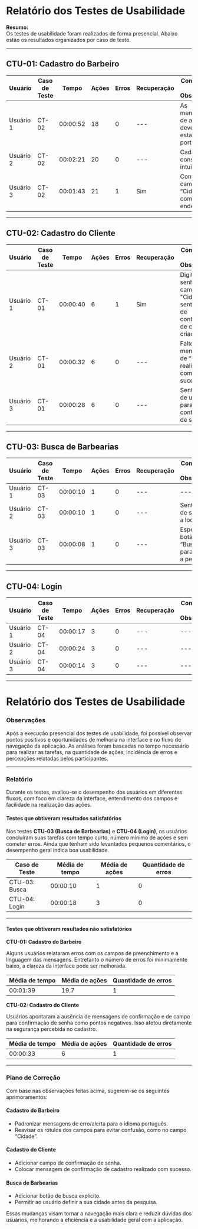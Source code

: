 #  Relatório dos Testes de Usabilidade

**Resumo:**  
Os testes de usabilidade foram realizados de forma presencial. Abaixo estão os resultados organizados por caso de teste.

---

## CTU-01: Cadastro do Barbeiro

| **Usuário** | **Caso de Teste** | **Tempo** | **Ações** | **Erros** | **Recuperação** | **Comentários e Observações** |
|-------------|-------------------|-----------|-----------|-----------|------------------|-------------------------------|
| Usuário 1   | CT-02             | 00:00:52  | 18        | 0         | ---              | As mensagens de alerta deveriam estar em português. |
| Usuário 2   | CT-02             | 00:02:21  | 20        | 0         | ---              | Cadastro considerado intuitivo. |
| Usuário 3   | CT-02             | 00:01:43  | 21        | 1         | Sim              | Confundiu o campo “Cidade” com o endereço. |

---

## CTU-02: Cadastro do Cliente

| **Usuário** | **Caso de Teste** | **Tempo** | **Ações** | **Erros** | **Recuperação** | **Comentários e Observações** |
|-------------|-------------------|-----------|-----------|-----------|------------------|-------------------------------|
| Usuário 1   | CT-01             | 00:00:40  | 6         | 1         | Sim              | Digitou a senha no campo "Cidade"; sentiu falta de confirmação de conta criada. |
| Usuário 2   | CT-01             | 00:00:32  | 6         | 0         | ---              | Faltou uma mensagem de “Cadastro realizado com sucesso.” |
| Usuário 3   | CT-01             | 00:00:28  | 6         | 0         | ---              | Sentiu falta de um campo para confirmação de senha. |

---

## CTU-03: Busca de Barbearias

| **Usuário** | **Caso de Teste** | **Tempo** | **Ações** | **Erros** | **Recuperação** | **Comentários e Observações** |
|-------------|-------------------|-----------|-----------|-----------|------------------|-------------------------------|
| Usuário 1   | CT-03             | 00:00:10  | 1         | 0         | ---              | --- |
| Usuário 2   | CT-03             | 00:00:10  | 1         | 0         | ---              | Sentiu falta de selecionar a localidade. |
| Usuário 3   | CT-03             | 00:00:08  | 1         | 0         | ---              | Esperava um botão de “Buscar” para realizar a pesquisa. |

---

## CTU-04: Login

| **Usuário** | **Caso de Teste** | **Tempo** | **Ações** | **Erros** | **Recuperação** | **Comentários e Observações** |
|-------------|-------------------|-----------|-----------|-----------|------------------|-------------------------------|
| Usuário 1   | CT-04             | 00:00:17  | 3         | 0         | ---              | --- |
| Usuário 2   | CT-04             | 00:00:24  | 3         | 0         | ---              | --- |
| Usuário 3   | CT-04             | 00:00:14  | 3         | 0         | ---              | --- |

---

# Relatório dos Testes de Usabilidade
 
### Observações
 
Após a execução presencial dos testes de usabilidade, foi possível observar pontos positivos e oportunidades de melhoria na interface e no fluxo de navegação da aplicação. As análises foram baseadas no tempo necessário para realizar as tarefas, na quantidade de ações, incidência de erros e percepções relatadas pelos participantes.
 
---
 
### Relatório
 
Durante os testes, avaliou-se o desempenho dos usuários em diferentes fluxos, com foco em clareza da interface, entendimento dos campos e facilidade na realização das ações.
 
#### Testes que obtiveram resultados satisfatórios
 
Nos testes **CTU-03 (Busca de Barbearias)** e **CTU-04 (Login)**, os usuários concluíram suas tarefas com tempo curto, número mínimo de ações e sem cometer erros. Ainda que tenham sido levantados pequenos comentários, o desempenho geral indica boa usabilidade.
 
| **Caso de Teste**   | **Média de tempo** | **Média de ações** | **Quantidade de erros** |
|---------------------|--------------------|---------------------|--------------------------|
| CTU-03: Busca       | 00:00:10           | 1                   | 0                        |
| CTU-04: Login       | 00:00:18           | 3                   | 0                        |
 
---
 
#### Testes que obtiveram resultados não satisfatórios
 
**CTU-01: Cadastro do Barbeiro**
 
Alguns usuários relataram erros com os campos de preenchimento e a linguagem das mensagens. Entretanto o número de erros foi minimamente baixo, a clareza da interface pode ser melhorada.
 
| **Média de tempo** | **Média de ações** | **Quantidade de erros** |
|--------------------|---------------------|--------------------------|
| 00:01:39           | 19.7                | 1                        |
 
**CTU-02: Cadastro do Cliente**
 
Usuários apontaram a ausência de mensagens de confirmação e de campo para confirmação de senha como pontos negativos. Isso afetou diretamente na segurança percebida no cadastro.
 
| **Média de tempo** | **Média de ações** | **Quantidade de erros** |
|--------------------|---------------------|--------------------------|
| 00:00:33           | 6                   | 1                        |
 
---
 
### Plano de Correção
 
Com base nas observações feitas acima, sugerem-se os seguintes aprimoramentos:
 
#### Cadastro do Barbeiro
- Padronizar mensagens de erro/alerta para o idioma português.
- Reavisar os rótulos dos campos para evitar confusão, como no campo “Cidade”.
 
#### Cadastro do Cliente
- Adicionar campo de confirmação de senha.
- Colocar mensagem de confirmação de cadastro realizado com sucesso.
 
#### Busca de Barbearias
- Adicionar botão de busca explícito.
- Permitir ao usuário definir a sua cidade antes da pesquisa.
 
Essas mudanças visam tornar a navegação mais clara e reduzir dúvidas dos usuários, melhorando a eficiência e a usabilidade geral com a aplicação.
